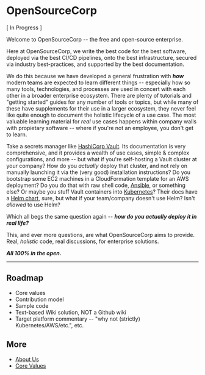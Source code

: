 OpenSourceCorp
===============

[ In Progress ]

Welcome to OpenSourceCorp -- the free and open-source enterprise.

Here at OpenSourceCorp, we write the best code for the best software, deployed
via the best CI/CD pipelines, onto the best infrastructure, secured via industry
best-practices, and supported by the best documentation.

We do this because we have developed a general frustration with ***how*** modern
teams are expected to learn different things -- especially how so many tools,
technologies, and processes are used in concert with each other in a broader
enterprise ecosystem. There are plenty of tutorials and "getting started" guides
for any number of tools or topics, but while many of these have supplements for
their use in a larger ecosystem, they never feel like quite enough to document
the holistic lifecycle of a use case. The most valuable learning material for
*real* use cases happens within company walls with propietary software -- where
if you're not an employee, you don't get to learn.

Take a secrets manager like [HashiCorp Vault](https://www.vaultproject.io/docs).
Its documentation is very comprehensive, and it provides a wealth of use cases,
simple & complex configurations, and more -- but what if you're self-hosting a
Vault cluster at your company? How do you *actually* deploy that cluster, and
not rely on manually launching it via the (very good) installation instructions?
Do you bootstrap some EC2 machines in a CloudFormation template for an AWS
deployment? Do you do that with raw shell code,
[Ansible](https://docs.ansible.com/), or something else? Or maybe you stuff
Vault containers into [Kubernetes](https://kubernetes.io/docs/)? Their docs have
a [Helm chart](https://www.vaultproject.io/docs/platform/k8s/helm), sure, but
what if your team/company doesn't use Helm? Isn't *allowed* to use Helm?

Which all begs the same question again -- ***how do you actually deploy it in
real life?***

This, and ever more questions, are what OpenSourceCorp aims to provide. Real,
*holistic* code, real discussions, for enterprise solutions.

***All 100% in the open.***

---

Roadmap
-------

- Core values
- Contribution model
- Sample code
- Text-based Wiki solution, NOT a Github wiki
- Target platform commentary -- "why not (strictly) Kubernetes/AWS/etc.", etc.

More
----

- [About Us](./docs/about.md)
- [Core Values](./docs/core-values.md)
